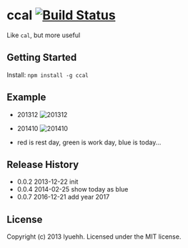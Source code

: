 # ccal [![Build Status](https://secure.travis-ci.org/lyuehh/ccal.png?branch=master)](http://travis-ci.org/lyuehh/ccal)

Like `cal`, but more useful

## Getting Started
Install: `npm install -g ccal`

## Example

* 201312
![201312](https://raw.github.com/lyuehh/ccal/master/screenshot/201312.png)

* 201410
![201410](https://raw.github.com/lyuehh/ccal/master/screenshot/201410.png)

* red is rest day, green is work day, blue is today...

## Release History

* 0.0.2 2013-12-22 init
* 0.0.4 2014-02-25 show today as blue
* 0.0.7 2016-12-21 add year 2017

## License
Copyright (c) 2013 lyuehh. Licensed under the MIT license.
